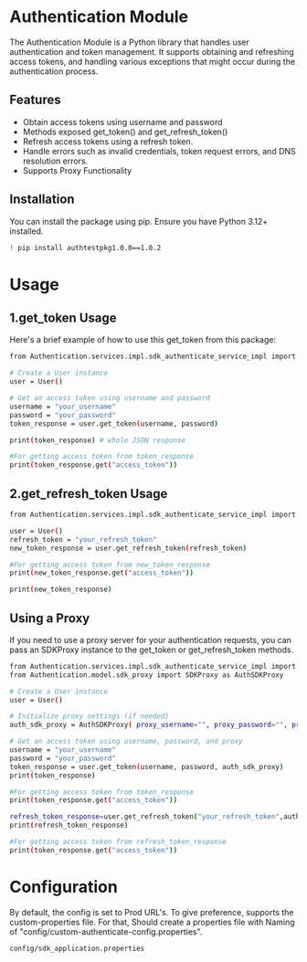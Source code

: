 # Authentication Module

The Authentication Module is a Python library that handles user authentication and token management. It supports obtaining and refreshing access tokens, and handling various exceptions that might occur during the authentication process.

## Features

- Obtain access tokens using username and password
- Methods exposed get_token() and get_refresh_token()
- Refresh access tokens using a refresh token.
- Handle errors such as invalid credentials, token request errors, and DNS resolution errors.
- Supports Proxy Functionality

## Installation

You can install the package using pip. Ensure you have Python 3.12+ installed.

```sh
! pip install authtestpkg1.0.0==1.0.2
```
# Usage
## 1.get_token Usage
Here's a brief example of how to use this get_token from this package:
```sh
from Authentication.services.impl.sdk_authenticate_service_impl import User

# Create a User instance
user = User()

# Get an access token using username and password
username = "your_username"
password = "your_password"
token_response = user.get_token(username, password)

print(token_response) # whole JSON response

#For getting access token from token_response
print(token_response.get("access_token"))
```
## 2.get_refresh_token Usage
```sh
from Authentication.services.impl.sdk_authenticate_service_impl import User

user = User()
refresh_token = "your_refresh_token"
new_token_response = user.get_refresh_token(refresh_token)

#For getting access token from new_token_response
print(new_token_response.get("access_token"))

print(new_token_response)
```

## Using a Proxy
If you need to use a proxy server for your authentication requests, you can pass an SDKProxy instance to the get_token or get_refresh_token methods.
```sh
from Authentication.services.impl.sdk_authenticate_service_impl import User
from Authentication.model.sdk_proxy import SDKProxy as AuthSDKProxy

# Create a User instance
user = User()

# Initialize proxy settings (if needed) 
auth_sdk_proxy = AuthSDKProxy( proxy_username="", proxy_password="", proxy_host=None, proxy_port=None, proxy_domain="" )

# Get an access token using username, password, and proxy
username = "your_username"
password = "your_password"
token_response = user.get_token(username, password, auth_sdk_proxy)
print(token_response)

#For getting access token from token_response
print(token_response.get("access_token"))

refresh_token_response=user.get_refresh_token("your_refresh_token",auth_sdk_proxy)
print(refresh_token_response)

#For getting access token from refresh_token_response
print(token_response.get("access_token"))

```

# Configuration
By default, the config is set to Prod URL's. To give preference, supports the custom-properties file. For that, Should create a properties file with Naming of "config/custom-authenticate-config.properties".
```sh
config/sdk_application.properties
```